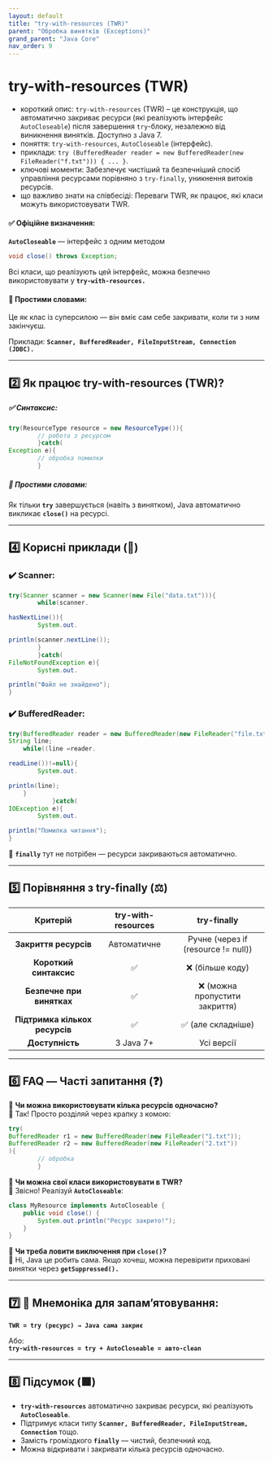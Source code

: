 ```yaml
---
layout: default
title: "try-with-resources (TWR)"
parent: "Обробка винятків (Exceptions)"
grand_parent: "Java Core"
nav_order: 9
---
```


# try-with-resources (TWR)

* короткий опис: `try-with-resources` (TWR) – це конструкція, що автоматично закриває ресурси (які реалізують інтерфейс
  `AutoCloseable`) після завершення `try`-блоку, незалежно від виникнення винятків. Доступно з Java 7.
* поняття: `try-with-resources`, `AutoCloseable` (інтерфейс).
* приклади: `try (BufferedReader reader = new BufferedReader(new FileReader("f.txt"))) { ... }`.
* ключові моменти: Забезпечує чистіший та безпечніший спосіб управління ресурсами порівняно з `try-finally`, уникнення
  витоків ресурсів.
* що важливо знати на співбесіді: Переваги TWR, як працює, які класи можуть використовувати TWR.

#### **✅ Офіційне визначення:**

**`AutoCloseable`** — інтерфейс з одним методом

```java
void close() throws Exception;
```

Всі класи, що реалізують цей інтерфейс, можна безпечно використовувати у **`try-with-resources.`**

####  

#### **🧠 Простими словами:**

Це як клас із суперсилою — він вміє сам себе закривати, коли ти з ним закінчуєш.

Приклади: **`Scanner, BufferedReader, FileInputStream, Connection (JDBC).`**

---

## **2️⃣ Як працює try-with-resources (TWR)?**

##### **✅ Синтаксис:**

```java
try(ResourceType resource = new ResourceType()){
        // робота з ресурсом
        }catch(
Exception e){
        // обробка помилки
        }
```

##### **🧠 Простими словами:**

Як тільки **`try`** завершується (навіть з винятком), Java автоматично викликає **`close()`** на ресурсі.

---

## **4️⃣ Корисні приклади (🧪)**

### **✔️ Scanner:**

```java
try(Scanner scanner = new Scanner(new File("data.txt"))){
        while(scanner.

hasNextLine()){
        System.out.

println(scanner.nextLine());
        }
        }catch(
FileNotFoundException e){
        System.out.

println("Файл не знайдено");
}
```

### **✔️ BufferedReader:**

```java
try(BufferedReader reader = new BufferedReader(new FileReader("file.txt"))){
String line;
    while((line =reader.

readLine())!=null){
        System.out.

println(line);
    }
            }catch(
IOException e){
        System.out.

println("Помилка читання");
}
```

📌 **`finally`** тут не потрібен — ресурси закриваються автоматично.

---

## **5️⃣ Порівняння з try-finally (⚖️)**

|            Критерій            | try-with-resources |             try-finally              |
|:------------------------------:|:------------------:|:------------------------------------:|
|     **Закриття ресурсів**      |    Автоматичне     | Ручне (через if (resource \!= null)) |
|     **Короткий синтаксис**     |         ✅          |           ❌ (більше коду)            |
|   **Безпечне при винятках**    |         ✅          |    ❌ (можна пропустити закриття)     |
| **Підтримка кількох ресурсів** |         ✅          |          ✅ (але складніше)           |
|        **Доступність**         |     З Java 7+      |              Усі версії              |

---

## **6️⃣ FAQ — Часті запитання (❓)**

🔹 **Чи можна використовувати кілька ресурсів одночасно?**  
💬 Так\! Просто розділяй через крапку з комою:

```java
try(
BufferedReader r1 = new BufferedReader(new FileReader("1.txt"));
BufferedReader r2 = new BufferedReader(new FileReader("2.txt"))
){
        // обробка
        }
```

🔹 **Чи можна свої класи використовувати в TWR?**  
💬 Звісно\! Реалізуй **`AutoCloseable`**:

```java
class MyResource implements AutoCloseable {
    public void close() {
        System.out.println("Ресурс закрито!");
    }
}
```

🔹 **Чи треба ловити виключення при `close()`?**  
💬 Ні, Java це робить сама. Якщо хочеш, можна перевірити приховані винятки через **`getSuppressed().`**

---

## **7️⃣ 🧠 Мнемоніка для запам’ятовування:**

**`TWR = try (ресурс) → Java сама закриє`**

Або:  
**`try-with-resources = try + AutoCloseable = авто-clean`**

---

## **8️⃣ Підсумок (🟩)**

* **`try-with-resources`** автоматично закриває ресурси, які реалізують **`AutoCloseable`**.
* Підтримує класи типу **`Scanner, BufferedReader, FileInputStream, Connection`** тощо.
* Замість громіздкого **`finally`** — чистий, безпечний код.
* Можна відкривати і закривати кілька ресурсів одночасно.
